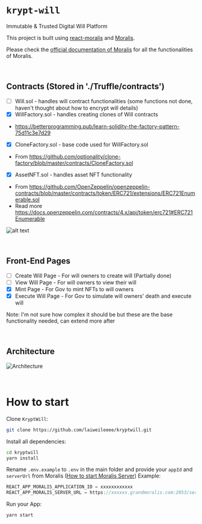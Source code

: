 # `krypt-will`

Immutable & Trusted Digital Will Platform

This project is built using [react-moralis](https://github.com/MoralisWeb3/react-moralis) and [Moralis](https://moralis.io?utm_source=github&utm_medium=readme&utm_campaign=ethereum-boilerplate).

Please check the [official documentation of Moralis](https://docs.moralis.io/#user) for all the functionalities of Moralis.

<br/>

## Contracts (Stored in './Truffle/contracts')
- [ ] Will.sol - handles will contract functionalities (some functions not done, haven't thought about how to encrypt will details)
- [x] WillFactory.sol - handles creating clones of Will contracts
- https://betterprogramming.pub/learn-solidity-the-factory-pattern-75d11c3e7d29
- [x] CloneFactory.sol - base code used for WillFactory.sol
- From https://github.com/optionality/clone-factory/blob/master/contracts/CloneFactory.sol
- [x] AssetNFT.sol - handles asset NFT functionality
- From https://github.com/OpenZeppelin/openzeppelin-contracts/blob/master/contracts/token/ERC721/extensions/ERC721Enumerable.sol   
- Read more https://docs.openzeppelin.com/contracts/4.x/api/token/erc721#ERC721Enumerable

![alt text](https://github.com/laiweileeee/kryptwill/blob/main/Contracts.png)

<br/>


## Front-End Pages
- [ ] Create Will Page - For will owners to create will (Partially done)
- [ ] View Will Page - For will owners to view their will
- [x] Mint Page - For Gov to mint NFTs to will owners
- [x] Execute Will Page - For Gov to simulate will owners' death and execute will

Note: I'm not sure how complex it should be but these are the base functionality needed, can extend more after 

<br/>

## Architecture
![Architecture](https://github.com/laiweileeee/kryptwill/blob/main/Overview.png)

<br/>

# How to start

Clone `KryptWill`:

```sh
git clone https://github.com/laiweileeee/kryptwill.git
```

Install all dependencies:

```sh
cd kryptwill
yarn install
```

Rename `.env.example` to `.env` in the main folder and provide your `appId` and `serverUrl` from Moralis ([How to start Moralis Server](https://docs.moralis.io/moralis-server/getting-started/create-a-moralis-server))
Example:

```jsx
REACT_APP_MORALIS_APPLICATION_ID = xxxxxxxxxxxx
REACT_APP_MORALIS_SERVER_URL = https://xxxxxx.grandmoralis.com:2053/server
```

Run your App:

```sh
yarn start
```
